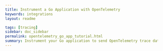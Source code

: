 ```yaml
---
title: Instrument a Go Application with OpenTelemetry
keywords: integrations
layout: readme

tags: [tracing]
sidebar: doc_sidebar
permalink: opentelemetry_go_app_tutorial.html
summary: Instrument your Go application to send OpenTelemetry trace data to Tanzu Observability. 
--- 
```

